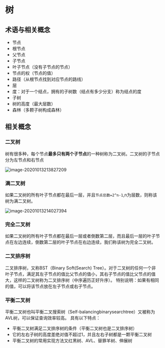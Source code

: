 # 树
## 术语与相关概念
- 节点
- 根节点
- 父节点
- 子节点
- 叶子节点（没有子节点的节点）
- 节点的权（节点的值）
- 路径（从根节点找到对应节点的路线）
- 层
- 度：对于一个结点，拥有的子树数（结点有多少分支）称为结点的度
- 子树
- 树的高度（最大层数）
- 森林（多颗子树构成森林）

## 相关概念
### 二叉树

树有很多种，每个节点**最多只有两个子节点**的一种树称为二叉树。二叉树的子节点分为左节点和右节点

![image-20201013213827209](https://p3-juejin.byteimg.com/tos-cn-i-k3u1fbpfcp/b069b56271104ac0aa6e58c97915974e~tplv-k3u1fbpfcp-zoom-1.image)

### 满二叉树

如果二叉树的所有叶子节点都在最后一层，并且`节点总数=2^n-1`,n为层数，则称该树为满二叉树。

![image-20201013214027394](https://p3-juejin.byteimg.com/tos-cn-i-k3u1fbpfcp/bd9d2d9bddc847eb8243200581524c6d~tplv-k3u1fbpfcp-zoom-1.image)

### 完全二叉树

如果二叉树的所有叶子节点都在最后一层或者倒数第二层，而且最后一层的叶子节点在左边连续，倒数第二层的叶子节点在右边连续，我们称该树为完全二叉树。

### 二叉排序树
二叉排序树，又称BST（Binary Soft(Search) Tree）。对于二叉树的任何一个非叶子节点，满足其左子节点的值比父节点的值小，其右子节点的值比父节点的值大，这样的二叉树称为二叉排序树（中序遍历正好升序）。
特别说明：如果有相同的值，可以将该节点放在左子节点或右子节点。

### 平衡二叉树
平衡二叉树也叫平衡二叉搜索树（Self-balancingbinarysearchtree）又被称为AVL树，可以保证查询效率较高。
具有以下特点：
- 平衡二叉树满足二叉排序树的条件（平衡二叉树也是二叉排序树）
- 它的左右子树的高度差绝对值不超过1，并且左右子树都是一颗平衡二叉树
- 平衡二叉树的常用实现方法又红黑树、AVL、替罪羊树、伸展树

